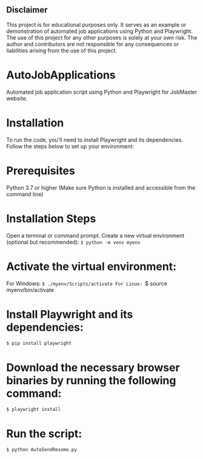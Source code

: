 ## Disclaimer

This project is for educational purposes only. It serves as an example or demonstration of automated job applications using Python and Playwright. The use of this project for any other purposes is solely at your own risk. The author and contributors are not responsible for any consequences or liabilities arising from the use of this project.



# AutoJobApplications
Automated job application script using Python and Playwright for JobMaster website.

# Installation
To run the code, you'll need to install Playwright and its dependencies. Follow the steps below to set up your environment:

# Prerequisites
Python 3.7 or higher (Make sure Python is installed and accessible from the command line)

# Installation Steps
Open a terminal or command prompt.
Create a new virtual environment (optional but recommended):
`$ python -m venv myenv`

# Activate the virtual environment:
For Windows:
`$ ./myenv/Scripts/activate
For Linux:
`$ source myenv/bin/activate
# Install Playwright and its dependencies:
`$ pip install playwright`

# Download the necessary browser binaries by running the following command:
`$ playwright install`

# Run the script:
`$ python AutoSendResome.py`
